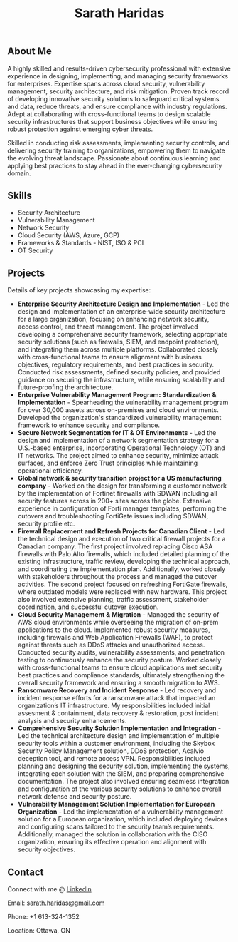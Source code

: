 <!DOCTYPE html>
<html lang="en">
<head>
    <meta charset="UTF-8">
    <meta name="viewport" content="width=device-width, initial-scale=1.0">
 </head>
<body>
    <header>
        <h1>Sarath Haridas</h1>
        </header>
    <div class="container">
        <section class="about">
            <h2>About Me</h2>
            <p>A highly skilled and results-driven cybersecurity professional with extensive experience in designing, implementing, and managing security frameworks for enterprises. Expertise spans across cloud security, vulnerability management, security architecture, and risk mitigation. Proven track record of developing innovative security solutions to safeguard critical systems and data, reduce threats, and ensure compliance with industry regulations. Adept at collaborating with cross-functional teams to design scalable security infrastructures that support business objectives while ensuring robust protection against emerging cyber threats.

Skilled in conducting risk assessments, implementing security controls, and delivering security training to organizations, empowering them to navigate the evolving threat landscape. Passionate about continuous learning and applying best practices to stay ahead in the ever-changing cybersecurity domain.</p>
        </section>
        <section class="skills">
            <h2>Skills</h2>
            <ul>
                <li>Security Architecture</li>
                <li>Vulnerability Management</li>
                <li>Network Security</li>
                <li>Cloud Security (AWS, Azure, GCP)</li>
                <li>Frameworks & Standards - NIST, ISO & PCI </li>
                <li>OT Security</li>
            </ul>
        </section>
        <section class="projects">
            <h2>Projects</h2>
            <p>Details of key projects showcasing my expertise:</p>
            <ul>
                <li><strong>Enterprise Security Architecture Design and Implementation</strong> - Led the design and implementation of an enterprise-wide security architecture for a large organization, focusing on enhancing network security, access control, and threat management. The project involved developing a comprehensive security framework, selecting appropriate security solutions (such as firewalls, SIEM, and endpoint protection), and integrating them across multiple platforms. Collaborated closely with cross-functional teams to ensure alignment with business objectives, regulatory requirements, and best practices in security. Conducted risk assessments, defined security policies, and provided guidance on securing the infrastructure, while ensuring scalability and future-proofing the architecture.</li>
                <li><strong>Enterprise Vulnerability Management Program: Standardization & Implementation</strong> - Spearheading the vulnerability management program for over 30,000 assets across on-premises and cloud environments. Developed the organization's standardized vulnerability management framework to enhance security and compliance.</li>
                <li><strong>Secure Network Segmentation for IT & OT Environments</strong> - Led the design and implementation of a network segmentation strategy for a U.S.-based enterprise, incorporating Operational Technology (OT) and IT networks. The project aimed to enhance security, minimize attack surfaces, and enforce Zero Trust principles while maintaining operational efficiency.
                <li><strong>Global network & security transition project for a US manufacturing company</strong> - Worked on the design for transforming a customer network by the implementation of Fortinet firewalls with SDWAN including all security features across in 200+ sites across the globe. Extensive experience in configuration of Forti manager templates, performing the cutovers and troubleshooting FortiGate issues including SDWAN, security profile etc.</li>
                <li><strong>Firewall Replacement and Refresh Projects for Canadian Client</strong> - Led the technical design and execution of two critical firewall projects for a Canadian company. The first project involved replacing Cisco ASA firewalls with Palo Alto firewalls, which included detailed planning of the existing infrastructure, traffic review, developing the technical approach, and coordinating the implementation plan. Additionally, worked closely with stakeholders throughout the process and managed the cutover activities. The second project focused on refreshing FortiGate firewalls, where outdated models were replaced with new hardware. This project also involved extensive planning, traffic assessment, stakeholder coordination, and successful cutover execution. </li>
                <li><strong>Cloud Security Management & Migration</strong> - Managed the security of AWS cloud environments while overseeing the migration of on-prem applications to the cloud. Implemented robust security measures, including firewalls and Web Application Firewalls (WAF), to protect against threats such as DDoS attacks and unauthorized access. Conducted security audits, vulnerability assessments, and penetration testing to continuously enhance the security posture. Worked closely with cross-functional teams to ensure cloud applications met security best practices and compliance standards, ultimately strengthening the overall security framework and ensuring a smooth migration to AWS.</li>
                <li><strong>Ransomware Recovery and Incident Response</strong> - Led recovery and incident response efforts for a ransomware attack that impacted an organization’s IT infrastructure. My responsibilities included initial assesment & containment, data recovery & restoration, post incident analysis and security enhancements.</li>
                <li><strong>Comprehensive Security Solution Implementation and Integration</strong> - Led the technical architecture design and implementation of multiple security tools within a customer environment, including the Skybox Security Policy Management solution, DDoS protection, Acalvio deception tool, and remote access VPN. Responsibilities included planning and designing the security solution, implementing the systems, integrating each solution with the SIEM, and preparing comprehensive documentation. The project also involved ensuring seamless integration and configuration of the various security solutions to enhance overall network defense and security posture.</li>
                <li><strong>Vulnerability Management Solution Implementation for European Organization</strong> - Led the implementation of a vulnerability management solution for a European organization, which included deploying devices and configuring scans tailored to the security team’s requirements. Additionally, managed the solution in collaboration with the CISO organization, ensuring its effective operation and alignment with security objectives.</li>
            </ul>
        </section>
        <section class="contact">
            <h2>Contact</h2>
            <p>Connect with me @ <a href="https://www.linkedin.com/in/sarath-haridas-cissp-87122147" target="_blank">LinkedIn</a></p>
            <p>Email: sarath.haridas@gmail.com</p>
            <p>Phone: +1 613-324-1352</p>
            <p>Location: Ottawa, ON </p>
        </section>
    </div>
</body>
</html>
